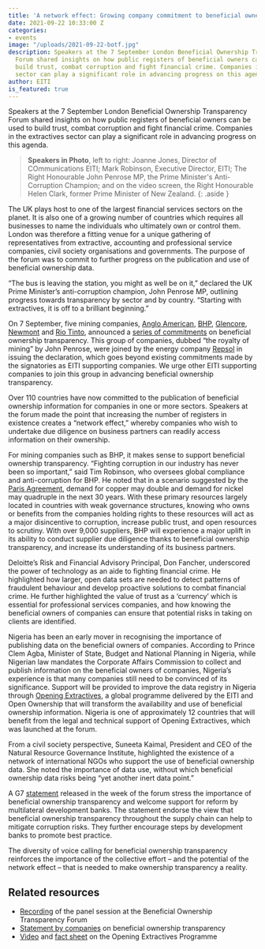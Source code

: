 ```yaml
---
title: 'A network effect: Growing company commitment to beneficial ownership transparency'
date: 2021-09-22 10:33:00 Z
categories:
- events
image: "/uploads/2021-09-22-botf.jpg"
description: Speakers at the 7 September London Beneficial Ownership Transparency
  Forum shared insights on how public registers of beneficial owners can be used to
  build trust, combat corruption and fight financial crime. Companies in the extractives
  sector can play a significant role in advancing progress on this agenda.
author: EITI
is_featured: true
---
```


Speakers at the 7 September London Beneficial Ownership Transparency Forum shared insights on how public registers of beneficial owners can be used to build trust, combat corruption and fight financial crime. Companies in the extractives sector can play a significant role in advancing progress on this agenda.

> **Speakers in Photo**, left to right: Joanne Jones, Director of COmmunications EITI; Mark Robinson, Executive Director, EITI; The Right Honourable John Penrose MP, the Prime Minister's Anti-Corruption Champion; and on the video screen, the Right Honourable Helen Clark, former Prime Minister of New Zealand.
{: .aside }

The UK plays host to one of the largest financial services sectors on the planet. It is also one of a growing number of countries which requires all businesses to name the individuals who ultimately own or control them. London was therefore a fitting venue for a unique gathering of representatives from extractive, accounting and professional service companies, civil society organisations and governments. The purpose of the forum was to commit to further progress on the publication and use of beneficial ownership data.

“The bus is leaving the station, you might as well be on it,” declared the UK Prime Minister’s anti-corruption champion, John Penrose MP, outlining progress towards transparency by sector and by country. “Starting with extractives, it is off to a brilliant beginning.”

On 7 September, five mining companies, [Anglo American](https://eiti.org/supporter/anglo-american), [BHP](https://eiti.org/supporter/bhp), [Glencore](https://eiti.org/supporter/glencore), [Newmont](https://eiti.org/supporter/newmont) and [Rio Tinto](https://eiti.org/supporter/rio-tinto), announced a [series of commitments](https://eiti.org/document/statement-by-companies-on-beneficial-ownership-transparency) on beneficial ownership transparency. This group of companies, dubbed “the royalty of mining” by John Penrose, were joined by the energy company [Repsol](https://eiti.org/supporter/repsol) in issuing the declaration, which goes beyond existing commitments made by the signatories as EITI supporting companies. We urge other EITI supporting companies to join this group in advancing beneficial ownership transparency.

Over 110 countries have now committed to the publication of beneficial ownership information for companies in one or more sectors. Speakers at the forum made the point that increasing the number of registers in existence creates a “network effect,” whereby companies who wish to undertake due diligence on business partners can readily access information on their ownership.

For mining companies such as BHP, it makes sense to support beneficial ownership transparency. “Fighting corruption in our industry has never been so important,” said Tim Robinson, who oversees global compliance and anti-corruption for BHP. He noted that in a scenario suggested by the [Paris Agreement](https://unfccc.int/process-and-meetings/the-paris-agreement/the-paris-agreement), demand for copper may double and demand for nickel may quadruple in the next 30 years. With these primary resources largely located in countries with weak governance structures, knowing who owns or benefits from the companies holding rights to these resources will act as a major disincentive to corruption, increase public trust, and open resources to scrutiny. With over 9,000 suppliers, BHP will experience a major uplift in its ability to conduct supplier due diligence thanks to beneficial ownership transparency, and increase its understanding of its business partners.

Deloitte’s Risk and Financial Advisory Principal, Don Fancher, underscored the power of technology as an aide to fighting financial crime. He highlighted how larger, open data sets are needed to detect patterns of fraudulent behaviour and develop proactive solutions to combat financial crime. He further highlighted the value of trust as a ‘currency’ which is essential for professional services companies, and how knowing the beneficial owners of companies can ensure that potential risks in taking on clients are identified.

Nigeria has been an early mover in recognising the importance of publishing data on the beneficial owners of companies. According to Prince Clem Agba, Minister of State, Budget and National Planning in Nigeria, while Nigerian law mandates the Corporate Affairs Commission to collect and publish information on the beneficial owners of companies, Nigeria’s experience is that many companies still need to be convinced of its significance. Support will be provided to improve the data registry in Nigeria through [Opening Extractives](https://youtu.be/RCUeu1F7mJE), a global programme delivered by the EITI and Open Ownership that will transform the availability and use of beneficial ownership information. Nigeria is one of approximately 12 countries that will benefit from the legal and technical support of Opening Extractives, which was launched at the forum.

From a civil society perspective, Suneeta Kaimal, President and CEO of the Natural Resource Governance Institute, highlighted the existence of a network of international NGOs who support the use of beneficial ownership data. She noted the importance of data use, without which beneficial ownership data risks being “yet another inert data point.”

A G7 [statement](https://www.gov.uk/government/publications/g7-interior-and-security-ministers-meeting-september-2021/annex-3-statement-against-corruption-and-kleptocracies-accessible-version) released in the week of the forum stress the importance of beneficial ownership transparency and welcome support for reform by multilateral development banks. The statement endorse the view that beneficial ownership transparency throughout the supply chain can help to mitigate corruption risks. They further encourage steps by development banks to promote best practice.

The diversity of voice calling for beneficial ownership transparency reinforces the importance of the collective effort – and the potential of the network effect – that is needed to make ownership transparency a reality.

## Related resources

* [Recording](https://www.youtube.com/watch?v=bWx4dS-lR84&t=5s) of the panel session at the Beneficial Ownership Transparency Forum
* [Statement by companies](https://eiti.org/document/statement-by-companies-on-beneficial-ownership-transparency) on beneficial ownership transparency
* [Video](https://youtu.be/RCUeu1F7mJE) and [fact sheet](https://eiti.org/files/documents/opening_extractives_fact_sheet_final.pdf) on the Opening Extractives Programme